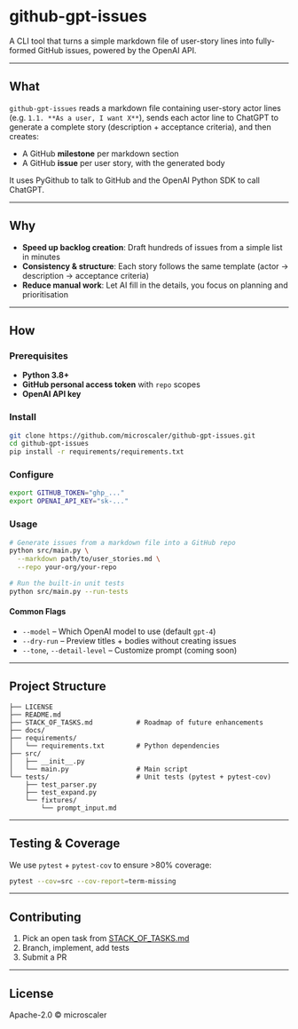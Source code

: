 # github-gpt-issues

A CLI tool that turns a simple markdown file of user-story lines into fully-formed GitHub issues, powered by the OpenAI API.

---

## What

`github-gpt-issues` reads a markdown file containing user-story actor lines (e.g. `1.1. **As a user, I want X**`), sends each actor line to ChatGPT to generate a complete story (description + acceptance criteria), and then creates:

* A GitHub **milestone** per markdown section
* A GitHub **issue** per user story, with the generated body

It uses PyGithub to talk to GitHub and the OpenAI Python SDK to call ChatGPT.

---

## Why

* **Speed up backlog creation**: Draft hundreds of issues from a simple list in minutes
* **Consistency & structure**: Each story follows the same template (actor → description → acceptance criteria)
* **Reduce manual work**: Let AI fill in the details, you focus on planning and prioritisation

---

## How

### Prerequisites

* **Python 3.8+**
* **GitHub personal access token** with `repo` scopes
* **OpenAI API key**

### Install

```bash
git clone https://github.com/microscaler/github-gpt-issues.git
cd github-gpt-issues
pip install -r requirements/requirements.txt
```

### Configure

```bash
export GITHUB_TOKEN="ghp_..."
export OPENAI_API_KEY="sk-..."
```

### Usage

```bash
# Generate issues from a markdown file into a GitHub repo
python src/main.py \
  --markdown path/to/user_stories.md \
  --repo your-org/your-repo

# Run the built-in unit tests
python src/main.py --run-tests
```

#### Common Flags

* `--model` – Which OpenAI model to use (default `gpt-4`)
* `--dry-run` – Preview titles + bodies without creating issues
* `--tone`, `--detail-level` – Customize prompt (coming soon)

---

## Project Structure

```
├── LICENSE
├── README.md
├── STACK_OF_TASKS.md           # Roadmap of future enhancements
├── docs/
├── requirements/
│   └── requirements.txt        # Python dependencies
├── src/
│   ├── __init__.py
│   └── main.py                 # Main script
└── tests/                      # Unit tests (pytest + pytest-cov)
    ├── test_parser.py
    ├── test_expand.py
    └── fixtures/
        └── prompt_input.md
```

---

## Testing & Coverage

We use `pytest` + `pytest-cov` to ensure >80% coverage:

```bash
pytest --cov=src --cov-report=term-missing
```

---

## Contributing

1. Pick an open task from [STACK_OF_TASKS.md](./STACK_OF_TASKS.md)
2. Branch, implement, add tests
3. Submit a PR

---

## License

Apache-2.0 © microscaler
